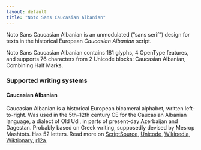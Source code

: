 ```yaml
---
layout: default
title: "Noto Sans Caucasian Albanian"
---
```

Noto Sans Caucasian Albanian is an unmodulated (“sans serif”) design for texts in the historical European _Caucasian Albanian_ script. 

Noto Sans Caucasian Albanian contains 181 glyphs, 4 OpenType features, and supports 76 characters from 2 Unicode blocks: Caucasian Albanian, Combining Half Marks.


### Supported writing systems


#### Caucasian Albanian

Caucasian Albanian is a historical European bicameral alphabet, written left-to-right. Was used in the 5th–12th century CE for the Caucasian Albanian language, a dialect of Old Udi, in parts of present-day Azerbaijan and Dagestan. Probably based on Greek writing, supposedly devised by Mesrop Mashtots. Has 52 letters. Read more on [ScriptSource](https://scriptsource.org/scr/Aghb), [Unicode](https://www.unicode.org/versions/Unicode13.0.0/ch08.pdf#G32223), [Wikipedia](https://en.wikipedia.org/wiki/ISO_15924:Aghb), [Wiktionary](https://en.wiktionary.org/wiki/Category:Caucasian_Albanian_script), [r12a](https://r12a.github.io/scripts/links?iso=Aghb).

